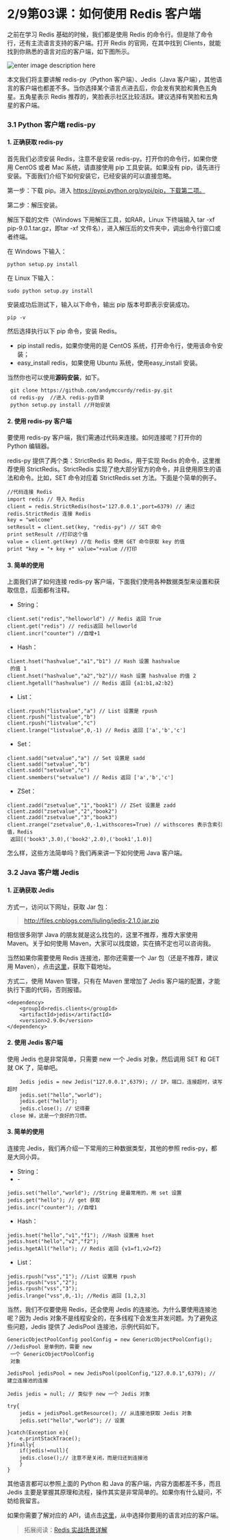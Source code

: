 # 2/9第03课：如何使用 Redis 客户端

之前在学习 Redis 基础的时候，我们都是使用 Redis 的命令行。但是除了命令行，还有主流语言支持的客户端。打开 Redis 的官网，在其中找到 Clients，就能找到你熟悉的语言对应的客户端，如下图所示。

![enter image description here](http://images.gitbook.cn/0a07cb50-f283-11e7-8314-6979f3340399)

本文我们将主要讲解 redis-py（Python 客户端）、Jedis（Java 客户端），其他语言的客户端也都差不多。当你选择某个语言点进去后，你会发有笑脸和黄色五角星。五角星表示 Redis 推荐的，笑脸表示社区比较活跃。建议选择有笑脸和五角星的客户端。

### 3.1 Python 客户端 redis-py

#### 1. 正确获取 redis-py

首先我们必须安装 Redis，注意不是安装 redis-py。打开你的命令行，如果你使用 CentOS 或者 Mac 系统，请直接使用 pip 工具安装。如果没有 pip，请先进行安装。下面我们介绍下如何安装它，已经安装的可以直接忽略。

第一步：下载 pip。进入 https://pypi.python.org/pypi/pip，下载第二项。

第二步：解压安装。

解压下载的文件（Windows 下用解压工具，如RAR，Linux 下终端输入 tar -xf pip-9.0.1.tar.gz，即tar -xf 文件名），进入解压后的文件夹中，调出命令行窗口或者终端。

在 Windows 下输入：

```
python setup.py install
```

在 Linux 下输入：

```
sudo python setup.py install
```

安装成功后测试下，输入以下命令，输出 pip 版本号即表示安装成功。

```
pip -v
```

然后选择执行以下 pip 命令，安装 Redis。

- pip install redis，如果你使用的是 CentOS 系统，打开命令行，使用该命令安装；
- easy_install redis，如果使用 Ubuntu 系统，使用easy_install 安装。

当然你也可以使用**源码安装**，如下。

```
 git clone https://github.com/andymccurdy/redis-py.git  
 cd redis-py  //进入 redis-py目录
 python setup.py install //开始安装
```

#### 2. 使用 redis-py 客户端

要使用 redis-py 客户端，我们需通过代码来连接。如何连接呢？打开你的 Python 编辑器。

redis-py 提供了两个类：StrictRedis 和 Redis，用于实现 Redis 的命令，这里推荐使用 StrictRedis。StrictRedis 实现了绝大部分官方的命令，并且使用原生的语法和命令。比如，SET 命令对应着 StrictRedis.set 方法。下面是个简单的例子。

```
//代码连接 Redis
import redis // 导入 Redis
client = redis.StrictRedis(host='127.0.0.1',port=6379) // 通过 redis.StrictRedis 连接 Redis
key = "welcome"
setResult = client.set(key, "redis-py") // SET 命令
print setResult //打印这个值
value = client.get(key) //在 Redis 使用 GET 命令获取 key 的值
print "key = "+ key +" value="+value //打印
```

#### 3. 简单的使用

上面我们讲了如何连接 redis-py 客户端，下面我们使用各种数据类型来设置和获取信息，后面都有注释。

- String：

```
client.set("redis","helloworld") // Redis 返回 True
client.get("redis") // redis返回 helloworld
client.incr("counter") //自增+1
```

- Hash：

```
client.hset("hashvalue","a1","b1") // Hash 设置 hashvalue
 的值 1
client.hset("hashvalue","a2","b2")// Hash 设置 hashvalue 的值 2
client.hgetall("hashvalue") // Redis 返回 {a1:b1,a2:b2}
```

- List：

```
client.rpush("listvalue","a") // List 设置是 rpush
client.rpush("listvalue","b")
client.rpush("listvalue","c")
client.lrange("listvalue",0,-1) // Redis 返回 ['a','b','c']
```

- Set：

```
client.sadd("setvalue","a") // Set 设置是 sadd
client.sadd("setvalue","b")
client.sadd("setvalue","c")
client.smembers("setvalue") // Redis 返回 ['a','b','c']
```

- ZSet：

```
client.zadd("zsetvalue","1","book1") // ZSet 设置是 zadd
client.zadd("zsetvalue","2","book2")
client.zadd("zsetvalue","3","book3")
client.zrange("zsetvalue",0,-1,withscores=True) // withscores 表示含索引值，Redis
 返回[('book3',3.0),('book2',2.0),('book1',1.0)]
```

怎么样，这些方法简单吗？我们再来讲一下如何使用 Java 客户端。

### 3.2 Java 客户端 Jedis

#### 1. 正确获取 Jedis

方式一，访问以下网址，获取 Jar 包：

> http://files.cnblogs.com/liuling/jedis-2.1.0.jar.zip

相信很多刚学 Java 的朋友就是这么找包的，这里不推荐，推荐大家使用 Maven。关于如何使用 Maven，大家可以找度娘，实在搞不定也可以咨询我。

当然如果你需要使用 Redis 连接池，那你还需要一个 Jar 包（还是不推荐，建议用 Maven），点击[这里](http://files.cnblogs.com/liuling/commons-pool-1.5.4.jar.zip)，获取下载地址。

方式二，使用 Maven 管理，只有在 Maven 里增加了 Jedis 客户端的配置，才能执行下面的代码，否则报错。

```
<dependency>
    <groupId>redis.clients</groupId>
    <artifactId>jedis</artifactId>
    <version>2.9.0</version>
</dependency>
```

#### 2. 使用 Jedis 客户端

使用 Jedis 也是非常简单，只需要 new 一个 Jedis 对象，然后调用 SET 和 GET 就 OK 了，简单吧。

```
    Jedis jedis = new Jedis("127.0.0.1",6379); // IP，端口，连接超时，读写超时
    jedis.set("hello","world");
    jedis.get("hello");
    jedis.close(); // 记得要
 close 掉，这是一个良好的习惯。
```

#### 3. 简单的使用

连接完 Jedis，我们再介绍一下常用的三种数据类型，其他的参照 redis-py，都是大同小异。

- String：
- \-

```
jedis.set("hello","world"); //String 是最常用的，用 set 设置
jedis.get("hello"); // get 获取
jedis.incr("counter"); //自增1
```

- Hash：

```
jedis.hset("hello","v1","f1"); //Hash 设置用 hset
jedis.hset("hello","v2","f2");  
jedis.hgetAll("hello"); // Redis 返回 {v1=f1,v2=f2}
```

- List：

```
jedis.rpush("vss","1"); //List 设置用 rpush
jedis.rpush("vss","2");
jedis.rpush("vss","3");    
jedis.lrange("vss",0,-1); //Redis 返回 [1,2,3]
```

当然，我们不仅要使用 Redis，还会使用 Jedis 的连接池。为什么要使用连接池呢？因为 Jedis 对象不是线程安全的，在多线程下会发生并发问题。为了避免这些问题，Jedis 提供了 JedisPool 连接池，示例代码如下。

```
GenericObjectPoolConfig poolConfig = new GenericObjectPoolConfig(); //JedisPool 是单例的，需要 new
 一个 GenericObjectPoolConfig
 对象

JedisPool jedisPool = new JedisPool(poolConfig,"127.0.0.1",6379); // 建立连接池的连接

Jedis jedis = null; // 类似于 new 一个 Jedis 对象

try{
    jedis = jedisPool.getResource(); // 从连接池获取 Jedis 对象
    jedis.set("hello","world"); // 设置

}catch(Exception e){
    e.printStackTrace();
}finally{
    if(jedis!=null){
    jedis.close();// 注意不是关闭，而是归还到连接池
    }
}
```

其他语言都可以参照上面的 Python 和 Java 的客户端，内容方面都差不多，而且 Jedis 主要是掌握其原理和流程，操作其实是非常简单的。如果你有什么疑问，不妨给我留言。

如果你需要了解对应的 API，请点击[这里](https://redis.io/clients)，从中选择你要用的语言对应的客户端。

> 拓展阅读：[Redis 实战场景详解](https://gitbook.cn/gitchat/activity/5c81ff36aa24bf22d670e335?utm_source=chcsd001)